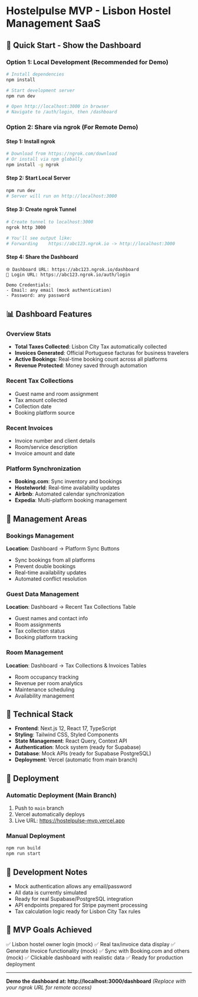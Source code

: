 # Hostelpulse MVP - Lisbon Hostel Management SaaS

## 🚀 Quick Start - Show the Dashboard

### Option 1: Local Development (Recommended for Demo)
```bash
# Install dependencies
npm install

# Start development server
npm run dev

# Open http://localhost:3000 in browser
# Navigate to /auth/login, then /dashboard
```

### Option 2: Share via ngrok (For Remote Demo)

#### Step 1: Install ngrok
```bash
# Download from https://ngrok.com/download
# Or install via npm globally
npm install -g ngrok
```

#### Step 2: Start Local Server
```bash
npm run dev
# Server will run on http://localhost:3000
```

#### Step 3: Create ngrok Tunnel
```bash
# Create tunnel to localhost:3000
ngrok http 3000

# You'll see output like:
# Forwarding    https://abc123.ngrok.io -> http://localhost:3000
```

#### Step 4: Share the Dashboard
```
🌐 Dashboard URL: https://abc123.ngrok.io/dashboard
🔐 Login URL: https://abc123.ngrok.io/auth/login

Demo Credentials:
- Email: any email (mock authentication)
- Password: any password
```

## 📊 Dashboard Features

### Overview Stats
- **Total Taxes Collected**: Lisbon City Tax automatically collected
- **Invoices Generated**: Official Portuguese facturas for business travelers
- **Active Bookings**: Real-time booking count across all platforms
- **Revenue Protected**: Money saved through automation

### Recent Tax Collections
- Guest name and room assignment
- Tax amount collected
- Collection date
- Booking platform source

### Recent Invoices
- Invoice number and client details
- Room/service description
- Invoice amount and date

### Platform Synchronization
- **Booking.com**: Sync inventory and bookings
- **Hostelworld**: Real-time availability updates
- **Airbnb**: Automated calendar synchronization
- **Expedia**: Multi-platform booking management

## 🏨 Management Areas

### Bookings Management
**Location**: Dashboard → Platform Sync Buttons
- Sync bookings from all platforms
- Prevent double bookings
- Real-time availability updates
- Automated conflict resolution

### Guest Data Management
**Location**: Dashboard → Recent Tax Collections Table
- Guest names and contact info
- Room assignments
- Tax collection status
- Booking platform tracking

### Room Management
**Location**: Dashboard → Tax Collections & Invoices Tables
- Room occupancy tracking
- Revenue per room analytics
- Maintenance scheduling
- Availability management

## 🔧 Technical Stack

- **Frontend**: Next.js 12, React 17, TypeScript
- **Styling**: Tailwind CSS, Styled Components
- **State Management**: React Query, Context API
- **Authentication**: Mock system (ready for Supabase)
- **Database**: Mock APIs (ready for Supabase PostgreSQL)
- **Deployment**: Vercel (automatic from main branch)

## 🚀 Deployment

### Automatic Deployment (Main Branch)
1. Push to `main` branch
2. Vercel automatically deploys
3. Live URL: https://hostelpulse-mvp.vercel.app

### Manual Deployment
```bash
npm run build
npm run start
```

## 📝 Development Notes

- Mock authentication allows any email/password
- All data is currently simulated
- Ready for real Supabase/PostgreSQL integration
- API endpoints prepared for Stripe payment processing
- Tax calculation logic ready for Lisbon City Tax rules

## 🎯 MVP Goals Achieved

✅ Lisbon hostel owner login (mock)
✅ Real tax/invoice data display
✅ Generate Invoice functionality (mock)
✅ Sync with Booking.com and others (mock)
✅ Clickable dashboard with realistic data
✅ Ready for production deployment

---

**Demo the dashboard at: http://localhost:3000/dashboard**
*(Replace with your ngrok URL for remote access)*
